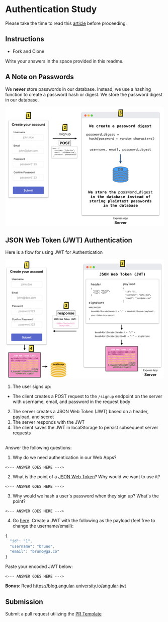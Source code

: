 # Authentication Study

Please take the time to read this [article](https://medium.com/ag-grid/a-plain-english-introduction-to-json-web-tokens-jwt-what-it-is-and-what-it-isnt-8076ca679843) before proceeding.

## Instructions

- Fork and Clone

Write your answers in the space provided in this readme.

## A Note on Passwords

We **never** store passwords in our database. Instead, we use a hashing function to create a password hash or digest. We store the password digest in our database.

![](password_digest.jpeg)

## JSON Web Token (JWT) Authentication

Here is a flow for using JWT for Authentication

![](jwt.jpeg)

1. The user signs up:

- The client creates a POST request to the `/signup` endpoint on the server with username, email, and password in the request body

2. The server creates a JSON Web Token (JWT) based on a header, payload, and secret
3. The server responds with the JWT
4. The client saves the JWT in localStorage to persist subsequent server requests

##

Answer the following questions:

1. Why do we need authentication in our Web Apps?

```
<--- ANSWER GOES HERE --->
```

2. What is the point of a [JSON Web Token](https://jwt.io/introduction)? Why would we want to use it?

```
<--- ANSWER GOES HERE --->
```

3. Why would we hash a user's password when they sign up? What's the point?

```
<--- ANSWER GOES HERE --->
```

4. Go [here](https://jwt.io). Create a JWT with the following as the payload (feel free to change the username/email):

```js
{
  "id": "1",
  "username": "bruno",
  "email": "bruno@ga.co"
}
```

Paste your encoded JWT below:

```
<--- ANSWER GOES HERE --->
```

**Bonus**: Read https://blog.angular-university.io/angular-jwt

## Submission

Submit a pull request utilizing the [PR Template](https://github.com/SEI-R-4-26/template_pull_request)
